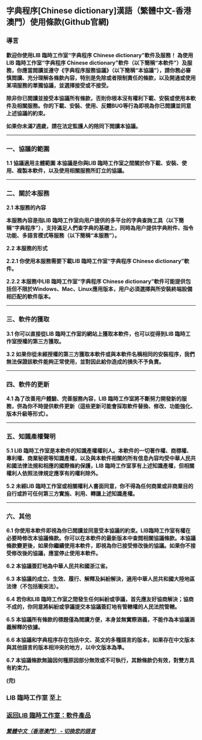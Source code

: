 ## 字典程序[Chinese dictionary]漢語（繁體中文-香港澳門）使用條款(Github官網)
### 導言
**歡迎你使用LIB 臨時工作室“字典程序 Chinese dictionary”軟件及服務！
為使用LIB 臨時工作室“字典程序 Chinese dictionary”軟件（以下簡稱“本軟件”）及服務，你應當閲讀並遵守《字典程序服務協議》（以下簡稱“本協議”），請你務必審慎閲讀、充分理解各條款內容，特別是免除或者限制責任的條款，以及開通或使用某項服務的單獨協議，並選擇接受或不接受。**

**除非你已閲讀並接受本協議所有條款，否則你根本沒有權利下載、安裝或使用本軟件及相關服務。你的下載、安裝、使用、反饋BUG等行為即視為你已閲讀並同意上述協議的約束。**

**如果你未滿7週歲，請在法定監護人的陪同下閲讀本協議。**


------------

### 一、協議的範圍
**1.1 協議適用主體範圍
本協議是你與LIB 臨時工作室之間關於你下載、安裝、使用、複製本軟件，以及使用相關服務所訂立的協議。**


------------

### 二、關於本服務
**2.1 本服務的內容**

**本服務內容是指LIB 臨時工作室向用户提供的多平台的字典查詢工具（以下簡稱“字典程序”），支持滿足人們查字典的基礎上，同時為用户提供字典附件、指令功能、多語言模式等服務（以下簡稱“本服務”）。**

**2.2 本服務的形式**

**2.2.1 你使用本服務需要下載LIB 臨時工作室“字典程序 Chinese dictionary”軟件。**

**2.2.2 本服務中LIB 臨時工作室“字典程序 Chinese dictionary”軟件可能提供包括但不限於Windows、Mac、Linux應用版本，用户必須選擇與所安裝終端設備相匹配的軟件版本。**


------------

### 三、軟件的獲取
**3.1 你可以直接從LIB 臨時工作室的網站上獲取本軟件，也可以從得到LIB 臨時工作室授權的第三方獲取。**

**3.2 如果你從未經授權的第三方獲取本軟件或與本軟件名稱相同的安裝程序，我們無法保證該軟件能夠正常使用，並對因此給你造成的損失不予負責。**


------------

### 四、軟件的更新
**4.1 為了改善用户體驗、完善服務內容，LIB 臨時工作室將不斷努力開發新的服務，併為你不時提供軟件更新（這些更新可能會採取軟件替換、修改、功能強化、版本升級等形式）。**


------------

### 五、知識產權聲明
**5.1 LIB 臨時工作室是本軟件的知識產權權利人。本軟件的一切著作權、商標權、專利權、商業秘密等知識產權，以及與本軟件相關的所有信息內容均受中華人民共和國法律法規和相應的國際條約保護，LIB 臨時工作室享有上述知識產權，但相關權利人依照法律規定應享有的權利除外。**

**5.2 未經LIB 臨時工作室或相關權利人書面同意，你不得為任何商業或非商業目的自行或許可任何第三方實施、利用、轉讓上述知識產權。**

------------
### 六、其他
**6.1 你使用本軟件即視為你已閲讀並同意受本協議的約束。LIB臨時工作室有權在必要時修改本協議條款。你可以在本軟件的最新版本中查閲相關協議條款。本協議條款變更後，如果你繼續使用本軟件，即視為你已接受修改後的協議。如果你不接受修改後的協議，應當停止使用本軟件。**

**6.2 本協議簽訂地為中華人民共和國浙江省。**

**6.3 本協議的成立、生效、履行、解釋及糾紛解決，適用中華人民共和國大陸地區法律（不包括衝突法）。**

**6.4 若你和LIB 臨時工作室之間發生任何糾紛或爭議，首先應友好協商解決；協商不成的，你同意將糾紛或爭議提交本協議簽訂地有管轄權的人民法院管轄。**

**6.5 本協議所有條款的標題僅為閲讀方便，本身並無實際涵義，不能作為本協議涵義解釋的依據。**

**6.6 本協議和字典程序存在包括中文、英文的多種語言的版本，如果存在中文版本與其他語言的版本相沖突的地方，以中文版本為準。**

**6.7 本協議條款無論因何種原因部分無效或不可執行，其餘條款仍有效，對雙方具有約束力。**

**(完)**
### LIB 臨時工作室  至上

### [返回LIB 臨時工作室：軟件產品](Software)

##### [繁體中文（香港澳門） - 切換您的語言](https://libps.github.io/index.md)
